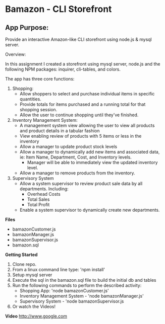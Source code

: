# Bamazon - CLI Storefront
## App Purpose: 
Provide an interactive Amazon-like CLI storefront using node.js & mysql server.

Overview: 

In this assignment I created a storefront using mysql server, node.js and the following NPM packages: inquirer, cli-tables, and colors. 

The app has three core functions: 
1. Shopping: 
	* Allow shoppers to select and purchase individual items in specific quantities.
	* Provide totals for items purchased and a running total for that shopping session. 
	* Allow the user to continue shopping until they've finished.
2. Inventory Management System: 
	* A management system view allowing the user to view all products and product details in a tabular fashion
	*  View enabling review of products with 5 items or less in the inventory
	* Allow a manager to update product stock levels
	* Allow a manager to dynamically add new items and associated data,  ie:  Item Name, Department, Cost, and Inventory levels. 
		- Manager will be able to immediately view the updated inventory level. 
	* Allow a manager to remove products from the inventory.
3. Supervisory System
	* Allow a system supervisor to review product sale data by all departments. Including: 
		* Overhead Costs
		* Total Sales
		* Total Profit
	* Enable a system supervisor to dynamically create new departments.

**Files**
* bamazonCustomer.js
* bamazonManager.js
* bamazonSupervisor.js
* bamazon.sql

**Getting Started**
1. Clone repo.
2. From a linux command line type: 'npm install'
3. Setup mysql server
4. Execute the sql in the bamazon.sql file to build the initial db and tables
3. Run the following commands to perform the described activity:
	* Shopping App: 'node bamazonCustomer.js'
	* Inventory Management System - 'node bamazonManager.js'
	* Supervisory System - 'node bamazonSupervisor.js
4. Or watch the Videos!

**Video**
http://www.google.com
